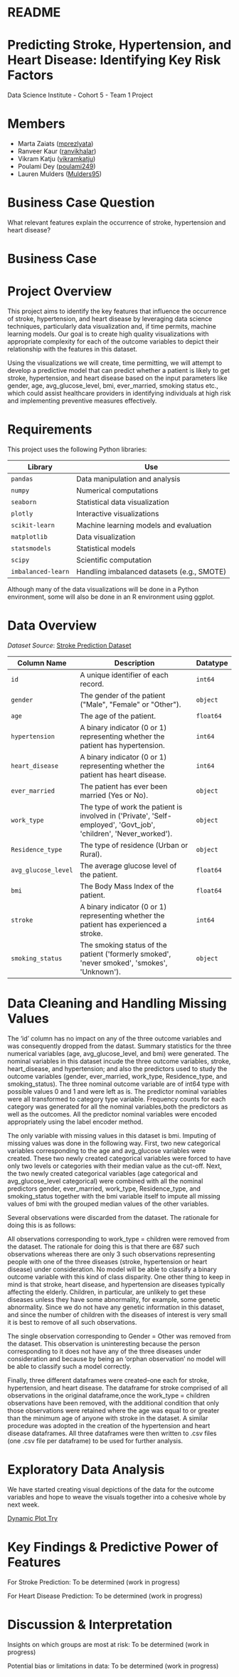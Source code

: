 README
================

# Predicting Stroke, Hypertension, and Heart Disease: Identifying Key Risk Factors

Data Science Institute - Cohort 5 - Team 1 Project

# Members

- Marta Zaiats ([mprezlyata](https://github.com/mprezlyata))
- Ranveer Kaur ([ranvikhalar](https://github.com/ranvikhalar))
- Vikram Katju ([vikramkatju](https://github.com/vikramkatju))
- Poulami Dey ([poulami249](https://github.com/poulami249))
- Lauren Mulders ([Mulders95](https://github.com/Mulders95))

# Business Case Question

What relevant features explain the occurrence of stroke, hypertension
and heart disease?

# Business Case

# Project Overview

This project aims to identify the key features that influence the occurrence of stroke, hypertension, and heart disease by leveraging data science techniques, particularly data visualization and, if time permits, machine learning models. Our goal is to create high quality visualizations with appropriate complexity for each of the outcome variables to depict their relationship with the features in this dataset.

Using the visualizations we will create, time permitting, we will attempt to develop a predictive model that can predict whether a patient is likely to get stroke, hypertension, and heart disease based on the input parameters like gender, age, avg_glucose_level, bmi, ever_married, smoking status etc., which could assist healthcare providers in identifying individuals at high risk and implementing preventive measures effectively.

# Requirements

This project uses the following Python libraries:

| **Library**        | **Use**                                    |
|--------------------|--------------------------------------------|
| `pandas`           | Data manipulation and analysis             |
| `numpy`            | Numerical computations                     |
| `seaborn`          | Statistical data visualization             |
| `plotly`           | Interactive visualizations                 |
| `scikit-learn`     | Machine learning models and evaluation     |
| `matplotlib`       | Data visualization                         |
| `statsmodels`      | Statistical models                         |
| `scipy`            | Scientific computation                     |
| `imbalanced-learn` | Handling imbalanced datasets (e.g., SMOTE) |

Although many of the data visualizations will be done in a Python
environment, some will also be done in an R environment using ggplot.

# Data Overview

*Dataset Source*: [Stroke Prediction
Dataset](https://www.kaggle.com/datasets/fedesoriano/stroke-prediction-dataset)

| **Column Name**        | **Description**                                                                                                               | **Datatype**   |
|------------------------|-------------------------------------------------------------------------------------------------------------------------------|----------------|
| `id`                   | A unique identifier of each record.                                                                                           | `int64`        |
| `gender`               | The gender of the patient ("Male", "Female" or "Other").                                                                      | `object`       |
| `age`                  | The age of the patient.                                                                                                       | `float64`      |
| `hypertension`         | A binary indicator (0 or 1) representing whether the patient has hypertension.                                                | `int64`        |
| `heart_disease`        | A binary indicator (0 or 1) representing whether the patient has heart disease.                                               | `int64`        |
| `ever_married`         | The patient has ever been married (Yes or No).                                                                                | `object`       |
| `work_type`            | The type of work the patient is involved in ('Private', 'Self-employed', 'Govt_job', 'children', 'Never_worked').             | `object`       |
| `Residence_type`       | The type of residence (Urban or Rural).                                                                                       | `object`       |
| `avg_glucose_level`    | The average glucose level of the patient.                                                                                     | `float64`      |
| `bmi`                  | The Body Mass Index of the patient.                                                                                           | `float64`      |
| `stroke`               | A binary indicator (0 or 1) representing whether the patient has experienced a stroke.                                        | `int64`        |
| `smoking_status`       | The smoking status of the patient ('formerly smoked', 'never smoked', 'smokes', 'Unknown').                                   | `object`       |

# Data Cleaning and Handling Missing Values

The ‘id’ column has no impact on any of the three outcome variables and was consequently dropped from the datast. Summary statistics for the three numerical variables (age, avg_glucose_level, and bmi) were generated. The nominal variables in this dataset incude the three outcome variables, stroke, heart_disease, and hypertension; and also the predictors used to study the outcome variables (gender, ever_married, work_type, Residence_type, and smoking_status). The three nominal outcome variable are of int64 type with possible values 0 and 1 and were left as is. The predictor nominal variables were all transformed to category type variable. Frequency counts for each category was generated for all the nominal variables,both the predictors as well as the outcomes. All the predictor nominal variables were encoded appropriately using the label encoder method.

The only variable with missing values in this dataset is bmi. Imputing of missing values was done in the following way. First, two new categorical variables corresponding to the age and avg_glucose variables were created. These two newly created categorical variables were forced to have only two levels or categories with their median value as the cut-off. Next, the two newly created categorical variables (age categorical and avg_glucose_level categorical) were combined with all the nominal predictors gender, ever_married, work_type, Residence_type, and smoking_status together with the bmi variable itself to impute all missing values of bmi with the grouped median values of the other variables.

Several observations were discarded from the dataset. The rationale for doing this is as follows:

All observations corresponding to work_type = children were removed from the dataset. The rationale for doing this is that there are 687 such observations whereas there are only 3 such observations representing people with one of the three diseases (stroke, hypertension or heart disease) under consideration. No model will be able to classify a binary outcome variable with this kind of class disparity. One other thing to keep in mind is that stroke, heart disease, and hypertension are diseases typically affecting the elderly. Children, in particular, are unlikely to get these diseases unless they have some abnormality, for example, some genetic abnormality. Since we do not have any genetic information in this dataset, and since the number of children with the
diseases of interest is very small it is best to remove of all such observations.

The single observation corresponding to Gender = Other was removed from the dataset. This observation is uninteresting because the person corresponding to it does not have any of the three diseases under consideration and because by being an ‘orphan observation’ no model will be able to classify such a model correctly.

Finally, three different dataframes were created–one each for stroke, hypertension, and heart disease. The dataframe for stroke comprised of all observations in the original dataframe,once the work_type = children observations have been removed, with the additional condition that only those observations were retained where the age was equal to or greater than the minimum age of anyone with stroke in the dataset. A similar procedure was adopted in the creation of the hypertension and heart disease dataframes. All three dataframes were then written to .csv files (one .csv file per dataframe) to be used for further analysis.

# Exploratory Data Analysis

We have started creating visual depictions of the data for the outcome variables and hope to weave the visuals together into a cohesive whole by next week.

[Dynamic Plot Try](https://github.com/Mulders95/Team_1/blob/main/Stroke_Plots/sunburst_chart_original_data.html)

# Key Findings & Predictive Power of Features

For Stroke Prediction: To be determined (work in progress)

For Heart Disease Prediction: To be determined (work in progress)

# Discussion & Interpretation

Insights on which groups are most at risk: To be determined (work in progress)

Potential bias or limitations in data: To be determined (work in progress)

